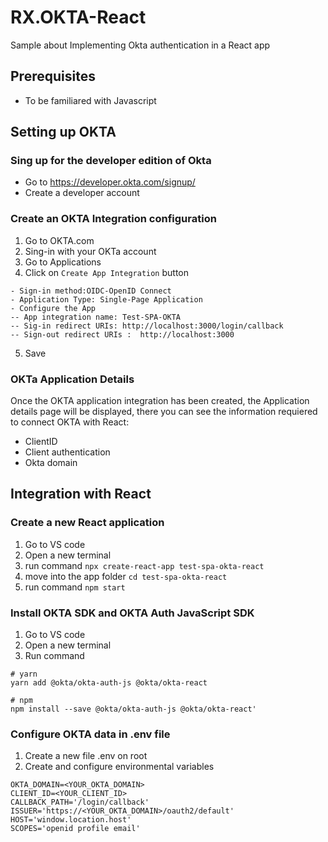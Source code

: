 # RX.OKTA-React
Sample about Implementing Okta authentication in a React app

## Prerequisites
* To be familiared with Javascript 

## Setting up OKTA

### Sing up for the developer edition of Okta

- Go to https://developer.okta.com/signup/
- Create a developer account


### Create an OKTA Integration configuration

1. Go to OKTA.com
2. Sing-in with your OKTa account
3. Go to Applications
4. Click on `Create App Integration` button
  ```
  - Sign-in method:OIDC-OpenID Connect
  - Application Type: Single-Page Application
  - Configure the App
  -- App integration name: Test-SPA-OKTA
  -- Sig-in redirect URIs: http://localhost:3000/login/callback
  -- Sign-out redirect URIs :  http://localhost:3000
  ```
5. Save 

### OKTa Application Details
Once the OKTA application integration has been created, the Application details page will be displayed, 
there you can see the information requiered to connect OKTA with React:

- ClientID
- Client authentication
- Okta domain

## Integration with React

### Create a new React application

1. Go to VS code
2. Open a new terminal
3. run command `npx create-react-app test-spa-okta-react`
4. move into the app folder `cd test-spa-okta-react`
5. run command `npm start`

### Install OKTA SDK and OKTA Auth JavaScript SDK 

1. Go to VS code
2. Open a new terminal
3. Run command 
  ```
  # yarn
  yarn add @okta/okta-auth-js @okta/okta-react

  # npm
  npm install --save @okta/okta-auth-js @okta/okta-react'
  ```
### Configure OKTA data in .env file

1. Create a new file .env on root
2. Create and configure environmental variables
```
OKTA_DOMAIN=<YOUR_OKTA_DOMAIN>
CLIENT_ID=<YOUR_CLIENT_ID>
CALLBACK_PATH='/login/callback'
ISSUER='https://<YOUR_OKTA_DOMAIN>/oauth2/default'
HOST='window.location.host'
SCOPES='openid profile email'
```


  



